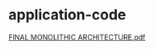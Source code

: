 # application-code

[FINAL MONOLITHIC ARCHITECTURE.pdf](https://github.com/user-attachments/files/17976513/FINAL.MONOLITHIC.ARCHITECTURE.pdf)
